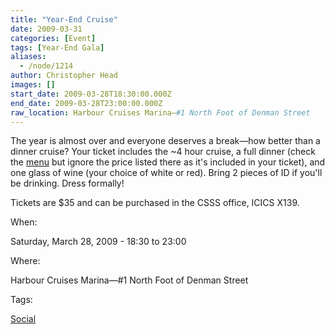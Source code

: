 ```yaml
---
title: "Year-End Cruise"
date: 2009-03-31
categories: [Event]
tags: [Year-End Gala]
aliases:
  - /node/1214
author: Christopher Head
images: []
start_date: 2009-03-28T18:30:00.000Z
end_date: 2009-03-28T23:00:00.000Z
raw_location: Harbour Cruises Marina—#1 North Foot of Denman Street
---
```


The year is almost over and everyone deserves a break—how better than a dinner cruise? Your ticket includes the ~4 hour cruise, a full dinner (check the [menu](/files/2009-cruise-menu.pdf) but ignore the price listed there as it's included in your ticket), and one glass of wine (your choice of white or red). Bring 2 pieces of ID if you'll be drinking. Dress formally!

Tickets are $35 and can be purchased in the CSSS office, ICICS X139.

When: 

Saturday, March 28, 2009 - 18:30 to 23:00

Where: 

Harbour Cruises Marina—#1 North Foot of Denman Street

Tags: 

[Social](/social)
